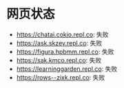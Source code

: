 # 网页状态
- https://chatai.cokio.repl.co: 失败
- https://ask.skzey.repl.co: 失败
- https://figura.hpbmm.repl.co: 失败
- https://sak.kmco.repl.co: 失败
- https://learninggarden.repl.co: 失败
- https://rows--zixk.repl.co: 失败
